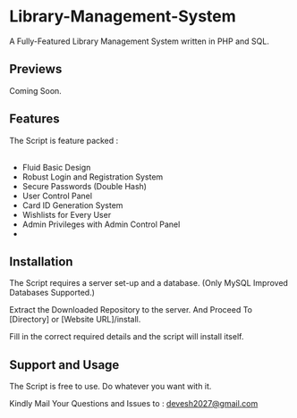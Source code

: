 # Library-Management-System

A Fully-Featured Library Management System written in PHP and SQL.

## Previews

Coming Soon.

## Features

The Script is feature packed :
<br/><br/>
<ul>
	<li>Fluid Basic Design</li>
	<li>Robust Login and Registration System</li>
	<li>Secure Passwords (Double Hash)</li>
	<li>User Control Panel</li>
	<li>Card ID Generation System</li>
	<li>Wishlists for Every User</li>
	<li>Admin Privileges with Admin Control Panel</li>
	<li></li>
</ul>

## Installation

The Script requires a server set-up and a database. (Only MySQL Improved Databases Supported.)

Extract the Downloaded Repository to the server. And Proceed To [Directory] or [Website URL]/install.

Fill in the correct required details and the script will install itself.

## Support and Usage

The Script is free to use. Do whatever you want with it.

Kindly Mail Your Questions and Issues to : devesh2027@gmail.com
